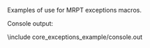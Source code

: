 Examples of use for MRPT exceptions macros.

Console output:

\include core_exceptions_example/console.out

